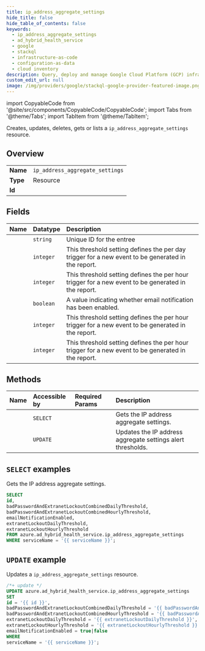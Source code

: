 ```yaml
---
title: ip_address_aggregate_settings
hide_title: false
hide_table_of_contents: false
keywords:
  - ip_address_aggregate_settings
  - ad_hybrid_health_service
  - google
  - stackql
  - infrastructure-as-code
  - configuration-as-data
  - cloud inventory
description: Query, deploy and manage Google Cloud Platform (GCP) infrastructure and resources using SQL
custom_edit_url: null
image: /img/providers/google/stackql-google-provider-featured-image.png
---
```


import CopyableCode from '@site/src/components/CopyableCode/CopyableCode';
import Tabs from '@theme/Tabs';
import TabItem from '@theme/TabItem';

Creates, updates, deletes, gets or lists a <code>ip_address_aggregate_settings</code> resource.

## Overview
<table><tbody>
<tr><td><b>Name</b></td><td><code>ip_address_aggregate_settings</code></td></tr>
<tr><td><b>Type</b></td><td>Resource</td></tr>
<tr><td><b>Id</b></td><td><CopyableCode code="azure.ad_hybrid_health_service.ip_address_aggregate_settings" /></td></tr>
</tbody></table>

## Fields
| Name | Datatype | Description |
|:-----|:---------|:------------|
| <CopyableCode code="id" /> | `string` | Unique ID for the entree |
| <CopyableCode code="badPasswordAndExtranetLockoutCombinedDailyThreshold" /> | `integer` | This threshold setting defines the per day trigger for a new event to be generated in the report. |
| <CopyableCode code="badPasswordAndExtranetLockoutCombinedHourlyThreshold" /> | `integer` | This threshold setting defines the per hour trigger for a new event to be generated in the report. |
| <CopyableCode code="emailNotificationEnabled" /> | `boolean` | A value indicating whether email notification has been enabled. |
| <CopyableCode code="extranetLockoutDailyThreshold" /> | `integer` | This threshold setting defines the per hour trigger for a new event to be generated in the report. |
| <CopyableCode code="extranetLockoutHourlyThreshold" /> | `integer` | This threshold setting defines the per hour trigger for a new event to be generated in the report. |

## Methods
| Name | Accessible by | Required Params | Description |
|:-----|:--------------|:----------------|:------------|
| <CopyableCode code="list" /> | `SELECT` | <CopyableCode code="serviceName" /> | Gets the IP address aggregate settings. |
| <CopyableCode code="update" /> | `UPDATE` | <CopyableCode code="serviceName" /> | Updates the IP address aggregate settings alert thresholds. |

## `SELECT` examples

Gets the IP address aggregate settings.


```sql
SELECT
id,
badPasswordAndExtranetLockoutCombinedDailyThreshold,
badPasswordAndExtranetLockoutCombinedHourlyThreshold,
emailNotificationEnabled,
extranetLockoutDailyThreshold,
extranetLockoutHourlyThreshold
FROM azure.ad_hybrid_health_service.ip_address_aggregate_settings
WHERE serviceName = '{{ serviceName }}';
```
## `UPDATE` example

Updates a <code>ip_address_aggregate_settings</code> resource.

```sql
/*+ update */
UPDATE azure.ad_hybrid_health_service.ip_address_aggregate_settings
SET 
id = '{{ id }}',
badPasswordAndExtranetLockoutCombinedDailyThreshold = '{{ badPasswordAndExtranetLockoutCombinedDailyThreshold }}',
badPasswordAndExtranetLockoutCombinedHourlyThreshold = '{{ badPasswordAndExtranetLockoutCombinedHourlyThreshold }}',
extranetLockoutDailyThreshold = '{{ extranetLockoutDailyThreshold }}',
extranetLockoutHourlyThreshold = '{{ extranetLockoutHourlyThreshold }}',
emailNotificationEnabled = true|false
WHERE 
serviceName = '{{ serviceName }}';
```
